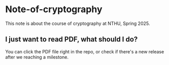 # Note-of-cryptography
This note is about the course of cryptography at NTHU, Spring 2025.

## I just want to read PDF, what should I do?
You can click the PDF file right in the repo, or check if there's a new release after we reaching a milestone.
